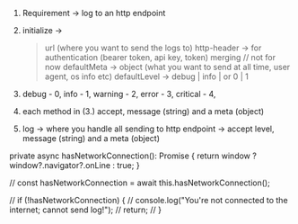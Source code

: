 



1. Requirement -> log to an http endpoint

2. initialize -> 
    > url (where you want to send the logs to)
    > http-header -> for authentication (bearer token, api key, token)
    > merging // not for now
    > defaultMeta -> object (what you want to send at all time, user agent, os info etc)
    > defaultLevel -> debug | info | or 0 | 1

3. debug - 0, info - 1, warning - 2, error - 3, critical - 4,

4. each method in (3.) accept, message (string) and a meta (object)

5. log -> where you handle all sending to http endpoint
        -> accept level, message (string) and a meta (object)



private async hasNetworkConnection(): Promise<boolean> {
  return window ? window?.navigator?.onLine : true;
}

// const hasNetworkConnection = await this.hasNetworkConnection();

// if (!hasNetworkConnection) {
//     console.log("You're not connected to the internet; cannot send log!");
//     return;
// }
